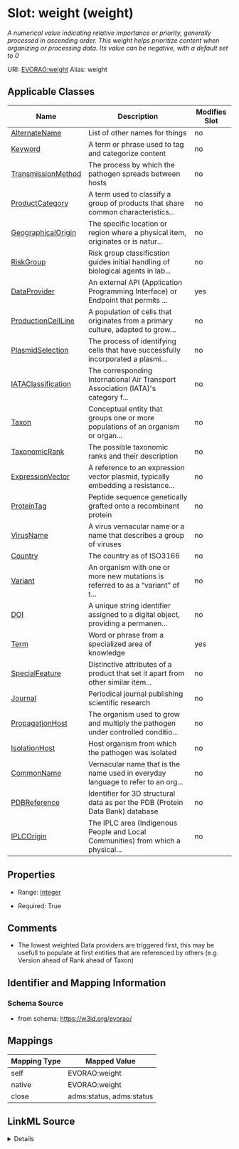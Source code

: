 

# Slot: weight (weight) 


_A numerical value indicating relative importance or priority, generally processed in ascending order. This weight helps prioritize content when organizing or processing data. Its value can be negative, with a default set to 0_





URI: [EVORAO:weight](https://w3id.org/evorao/weight)
Alias: weight

<!-- no inheritance hierarchy -->





## Applicable Classes

| Name | Description | Modifies Slot |
| --- | --- | --- |
| [AlternateName](AlternateName.md) | List of other names for things |  no  |
| [Keyword](Keyword.md) | A term or phrase used to tag and categorize content |  no  |
| [TransmissionMethod](TransmissionMethod.md) | The process by which the pathogen spreads between hosts |  no  |
| [ProductCategory](ProductCategory.md) | A term used to classify a group of products that share common characteristics... |  no  |
| [GeographicalOrigin](GeographicalOrigin.md) | The specific location or region where a physical item, originates or is natur... |  no  |
| [RiskGroup](RiskGroup.md) | Risk group classification guides initial handling of biological agents in lab... |  no  |
| [DataProvider](DataProvider.md) | An external API (Application Programming Interface) or Endpoint that permits ... |  yes  |
| [ProductionCellLine](ProductionCellLine.md) | A population of cells that originates from a primary culture, adapted to grow... |  no  |
| [PlasmidSelection](PlasmidSelection.md) | The process of identifying cells that have successfully incorporated a plasmi... |  no  |
| [IATAClassification](IATAClassification.md) | The corresponding International Air Transport Association (IATA)'s category f... |  no  |
| [Taxon](Taxon.md) | Conceptual entity that groups one or more populations of an organism or organ... |  no  |
| [TaxonomicRank](TaxonomicRank.md) | The possible taxonomic ranks and their description |  no  |
| [ExpressionVector](ExpressionVector.md) | A reference to an expression vector plasmid, typically embedding a resistance... |  no  |
| [ProteinTag](ProteinTag.md) | Peptide sequence genetically grafted onto a recombinant protein |  no  |
| [VirusName](VirusName.md) | A virus vernacular name or a name that describes a group of viruses |  no  |
| [Country](Country.md) | The country as of ISO3166 |  no  |
| [Variant](Variant.md) | An organism with one or more new mutations is referred to as a “variant” of t... |  no  |
| [DOI](DOI.md) | A unique string identifier assigned to a digital object, providing a permanen... |  no  |
| [Term](Term.md) | Word or phrase from a specialized area of knowledge |  yes  |
| [SpecialFeature](SpecialFeature.md) | Distinctive attributes of a product that set it apart from other similar item... |  no  |
| [Journal](Journal.md) | Periodical journal publishing scientific research |  no  |
| [PropagationHost](PropagationHost.md) | The organism used to grow and multiply the pathogen under controlled conditio... |  no  |
| [IsolationHost](IsolationHost.md) | Host organism from which the pathogen was isolated |  no  |
| [CommonName](CommonName.md) | Vernacular name that is the name used in everyday language to refer to an org... |  no  |
| [PDBReference](PDBReference.md) | Identifier for 3D structural data as per the PDB (Protein Data Bank) database |  no  |
| [IPLCOrigin](IPLCOrigin.md) | The IPLC area (Indigenous People and Local Communities) from which a physical... |  no  |







## Properties

* Range: [Integer](Integer.md)

* Required: True





## Comments

* The lowest weighted Data providers are triggered first, this may be usefull to populate at first entities that are referenced by others (e.g. Version ahead of Rank ahead of Taxon)

## Identifier and Mapping Information







### Schema Source


* from schema: https://w3id.org/evorao/




## Mappings

| Mapping Type | Mapped Value |
| ---  | ---  |
| self | EVORAO:weight |
| native | EVORAO:weight |
| close | adms:status, adms:status |




## LinkML Source

<details>
```yaml
name: weight
description: A numerical value indicating relative importance or priority, generally
  processed in ascending order. This weight helps prioritize content when organizing
  or processing data. Its value can be negative, with a default set to 0
title: weight
comments:
- The lowest weighted Data providers are triggered first, this may be usefull to populate
  at first entities that are referenced by others (e.g. Version ahead of Rank ahead
  of Taxon)
from_schema: https://w3id.org/evorao/
close_mappings:
- adms:status
- adms:status
rank: 1000
ifabsent: int(0)
alias: weight
domain_of:
- DataProvider
- Term
range: integer
required: true
multivalued: false

```
</details>